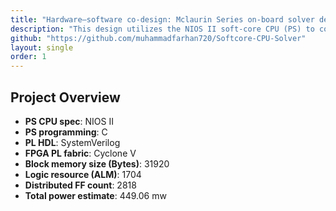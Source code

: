 ```yaml
---
title: "Hardware–software co-design: Mclaurin Series on-board solver design by PS-PL integration "
description: "This design utilizes the NIOS II soft-core CPU (PS) to compute complex Maclaurin series expansions, while the FPGA fabric (PL) handles real-time sample delivery and result capture for seamless on-board hardware-software integration."
github: "https://github.com/muhammadfarhan720/Softcore-CPU-Solver"
layout: single
order: 1
---
```


## Project Overview

- **PS CPU spec**: NIOS II
- **PS programming**: C
- **PL HDL**: SystemVerilog
- **FPGA PL fabric**: Cyclone V 
- **Block memory size (Bytes)**: 31920 
- **Logic resource (ALM)**: 1704
- **Distributed FF count**: 2818
- **Total power estimate**: 449.06 mw 


